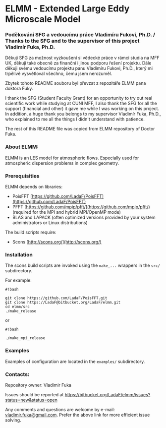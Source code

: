 # ELMM - Extended Large Eddy Microscale Model #

### Poděkování SFG a vedoucímu práce Vladimíru Fukovi, Ph.D. /  Thanks to the SFG and to the supervisor of this project Vladimír Fuka, Ph.D. ###
Děkuji SFG za možnost vyzkoušení si vědecké práce v rámci studia na MFF UK, děkuji také obecně za finanční i jinou podporu řešení projektu.
Dále děkuji svému vedoucímu projektu panu Vladimíru Fukovi, Ph.D., který mi trpělivě vysvětloval všechno, čemu jsem nerozuměl.

Zbytek tohoto README souboru byl převzat z repozitáře ELMM pana doktora Fuky.

I thank the SFG (Student Faculty Grant) for an opportunity to try out real scientific work while studying at CUNI MFF, I also thank the SFG for all the support (financial and other) it gave me while I was working on this project.
In addition, a huge thank you belongs to my supervisor Vladimír Fuka, Ph.D., who explained to me all the things I didn't understand with patience. 

The rest of this README file was copied from ELMM repository of Doctor Fuka.

### About ELMM: ###

ELMM is an LES model for atmospheric flows. Especially used for atmospheric dispersion problems in complex geometry.


### Prerequisities ###

ELMM depends on libraries:

* PoisFFT [https://github.com/LadaF/PoisFFT](https://github.com/LadaF/PoisFFT)
* PFFT [https://github.com/mpip/pfft/](https://github.com/mpip/pfft/) (required for the MPI and hybrid MPI/OpenMP mode)
* BLAS and LAPACK (often optimized versions provided by your system administrators or Linux distributions)

The build scripts require:

* Scons [http://scons.org/](http://scons.org/)

### Installation ###

The scons build scripts are invoked using the `make_...` wrappers in the `src/` subdirectory.

For example:

```
#!bash

git clone https://github.com/LadaF/PoisFFT.git
git clone https://LadaF@bitbucket.org/LadaF/elmm.git
cd elmm/src
./make_release

```
or

```
#!bash

./make_mpi_release
```


### Examples ###

Examples of configuration are located in the `examples/` subdirectory.


### Contacts: ###

Repository owner: Vladimir Fuka

Issues should be reported at https://bitbucket.org/LadaF/elmm/issues?status=new&status=open

Any comments and questions are welcome by e-mail: vladimir.fuka@gmail.com. Prefer the above link for more efficient issue solving.
